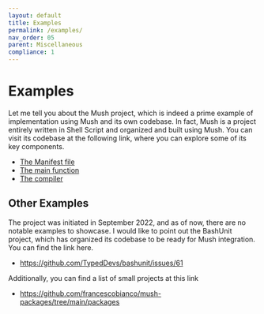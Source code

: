 ```yaml
---
layout: default
title: Examples
permalink: /examples/
nav_order: 05
parent: Miscellaneous
compliance: 1
---
```


# Examples

Let me tell you about the Mush project, which is indeed a prime example of implementation using Mush and its own codebase.
In fact, Mush is a project entirely written in Shell Script and organized and built using Mush. 
You can visit its codebase at the following link, where you can explore some of its key components.

* [The Manifest file](https://github.com/javanile/mush/blob/main/Manifest.toml)
* [The main function](https://github.com/javanile/mush/blob/main/src/main.sh#L57)
* [The compiler](https://github.com/javanile/mush/blob/main/src/tasks/compile.sh)

## Other Examples

The project was initiated in September 2022, and as of now, there are no notable examples to showcase.
I would like to point out the BashUnit project, 
which has organized its codebase to be ready for Mush integration. You can find the link here.

* <https://github.com/TypedDevs/bashunit/issues/61>

Additionally, you can find a list of small projects at this link

* <https://github.com/francescobianco/mush-packages/tree/main/packages>
